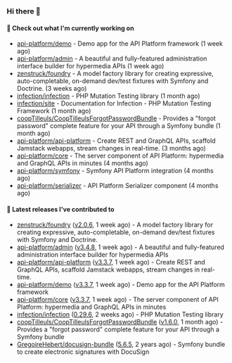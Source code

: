 ### Hi there 👋

#### 👷 Check out what I'm currently working on

- [api-platform/demo](https://github.com/api-platform/demo) - Demo app for the API Platform framework (1 week ago)
- [api-platform/admin](https://github.com/api-platform/admin) - A beautiful and fully-featured administration interface builder for hypermedia APIs (1 week ago)
- [zenstruck/foundry](https://github.com/zenstruck/foundry) - A model factory library for creating expressive, auto-completable, on-demand dev/test fixtures with Symfony and Doctrine. (3 weeks ago)
- [infection/infection](https://github.com/infection/infection) - PHP Mutation Testing library (1 month ago)
- [infection/site](https://github.com/infection/site) - Documentation for Infection - PHP Mutation Testing Framework (1 month ago)
- [coopTilleuls/CoopTilleulsForgotPasswordBundle](https://github.com/coopTilleuls/CoopTilleulsForgotPasswordBundle) - Provides a &#34;forgot password&#34; complete feature for your API through a Symfony bundle (1 month ago)
- [api-platform/api-platform](https://github.com/api-platform/api-platform) - Create REST and GraphQL APIs, scaffold Jamstack webapps, stream changes in real-time. (3 months ago)
- [api-platform/core](https://github.com/api-platform/core) - The server component of API Platform: hypermedia and GraphQL APIs in minutes (4 months ago)
- [api-platform/symfony](https://github.com/api-platform/symfony) - Symfony API Platform integration (4 months ago)
- [api-platform/serializer](https://github.com/api-platform/serializer) - API Platform Serializer component (4 months ago)

#### 🔭 Latest releases I've contributed to

- [zenstruck/foundry](https://github.com/zenstruck/foundry) ([v2.0.6](https://github.com/zenstruck/foundry/releases/tag/v2.0.6), 1 week ago) - A model factory library for creating expressive, auto-completable, on-demand dev/test fixtures with Symfony and Doctrine.
- [api-platform/admin](https://github.com/api-platform/admin) ([v3.4.8](https://github.com/api-platform/admin/releases/tag/v3.4.8), 1 week ago) - A beautiful and fully-featured administration interface builder for hypermedia APIs
- [api-platform/api-platform](https://github.com/api-platform/api-platform) ([v3.3.7](https://github.com/api-platform/api-platform/releases/tag/v3.3.7), 1 week ago) - Create REST and GraphQL APIs, scaffold Jamstack webapps, stream changes in real-time.
- [api-platform/demo](https://github.com/api-platform/demo) ([v3.3.7](https://github.com/api-platform/demo/releases/tag/v3.3.7), 1 week ago) - Demo app for the API Platform framework
- [api-platform/core](https://github.com/api-platform/core) ([v3.3.7](https://github.com/api-platform/core/releases/tag/v3.3.7), 1 week ago) - The server component of API Platform: hypermedia and GraphQL APIs in minutes
- [infection/infection](https://github.com/infection/infection) ([0.29.6](https://github.com/infection/infection/releases/tag/0.29.6), 2 weeks ago) - PHP Mutation Testing library
- [coopTilleuls/CoopTilleulsForgotPasswordBundle](https://github.com/coopTilleuls/CoopTilleulsForgotPasswordBundle) ([v1.6.0](https://github.com/coopTilleuls/CoopTilleulsForgotPasswordBundle/releases/tag/v1.6.0), 1 month ago) - Provides a &#34;forgot password&#34; complete feature for your API through a Symfony bundle
- [GregoireHebert/docusign-bundle](https://github.com/GregoireHebert/docusign-bundle) ([5.6.5](https://github.com/GregoireHebert/docusign-bundle/releases/tag/5.6.5), 2 years ago) - Symfony bundle to create electronic signatures with DocuSign

